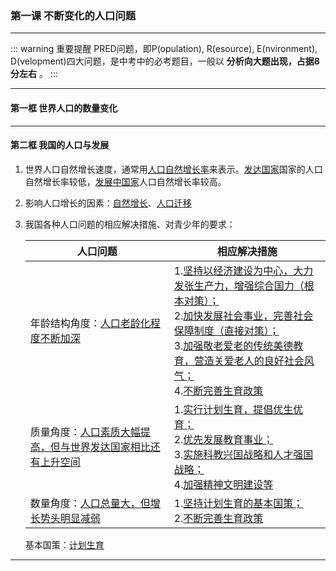 ### 第一课 不断变化的人口问题

---

::: warning 重要提醒
PRED问题，即P(opulation), R(esource), E(nvironment), D(velopment)四大问题，是中考中的必考题目，一般以 **分析向大题出现，占据8分左右** 。
:::

---

#### 第一框 世界人口的数量变化

---

#### 第二框 我国的人口与发展

1. 世界人口自然增长速度，通常用<u>人口自然增长率</u>来表示。<u>发达国家</u>国家的人口自然增长率较低，<u>发展中国家</u>人口自然增长率较高。

2. 影响人口增长的因素：<u>自然增长</u>、<u>人口迁移</u>

3. 我国各种人口问题的相应解决措施、对青少年的要求：

   | 人口问题                                                     | 相应解决措施                                                 |
   | ------------------------------------------------------------ | ------------------------------------------------------------ |
   | 年龄结构角度：<u>人口老龄化程度不断加深</u>                  | 1.<u>坚持以经济建设为中心，大力发张生产力，增强综合国力（根本对策）；</u><br>2.<u>加快发展社会事业，完善社会保障制度（直接对策）；</u><br>3.<u>加强敬老爱老的传统美德教育，营造关爱老人的良好社会风气；</u><br>4.<u>不断完善生育政策</u> |
   | 质量角度：<u>人口素质大幅提高，但与世界发达国家相比还有上升空间</u> | 1.<u>实行计划生育，提倡优生优育；</u><br>2.<u>优先发展教育事业；</u><br>3.<u>实施科教兴国战略和人才强国战略；</u><br>4.<u>加强精神文明建设等</u> |
   | 数量角度：<u>人口总量大，但增长势头明显减弱</u>              | 1.<u>坚持计划生育的基本国策；</u><br>2.<u>不断完善生育政策</u> |

   基本国策：<u>计划生育</u>

---

